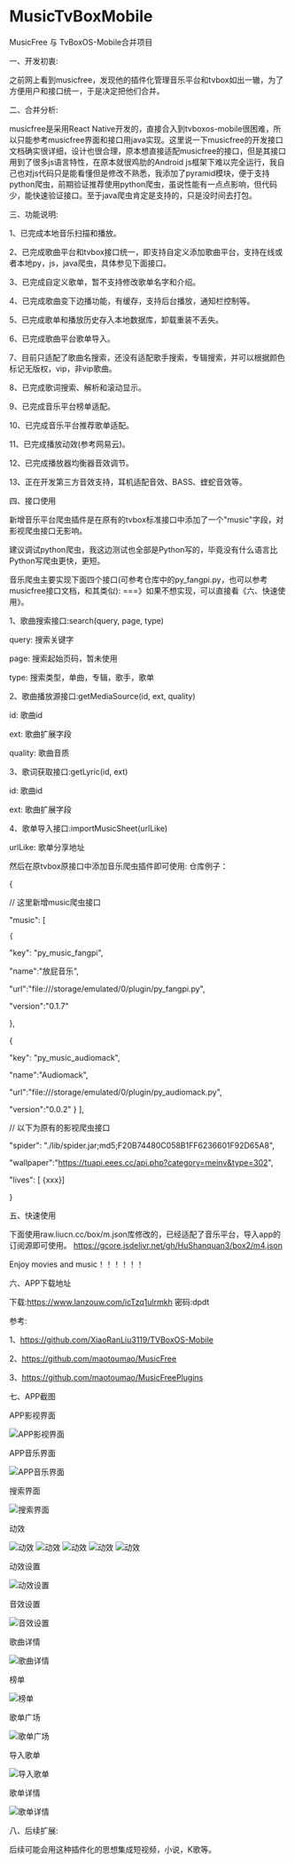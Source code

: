 # MusicTvBoxMobile
MusicFree 与 TvBoxOS-Mobile合并项目


一、开发初衷:

之前网上看到musicfree，发现他的插件化管理音乐平台和tvbox如出一辙，为了方便用户和接口统一，于是决定把他们合并。


二、合并分析:

musicfree是采用React Native开发的，直接合入到tvboxos-mobile很困难，所以只能参考musicfree界面和接口用java实现。这里说一下musicfree的开发接口文档确实很详细，设计也很合理，原本想直接适配musicfree的接口，但是其接口用到了很多js语言特性，在原本就很鸡肋的Android js框架下难以完全运行，我自己也对js代码只是能看懂但是修改不熟悉，我添加了pyramid模块，便于支持python爬虫，前期验证推荐使用python爬虫，虽说性能有一点点影响，但代码少，能快速验证接口。至于java爬虫肯定是支持的，只是没时间去打包。


三、功能说明:

1、已完成本地音乐扫描和播放。

2、已完成歌曲平台和tvbox接口统一，即支持自定义添加歌曲平台，支持在线或者本地py，js，java爬虫，具体参见下面接口。

3、已完成自定义歌单，暂不支持修改歌单名字和介绍。

4、已完成歌曲变下边播功能，有缓存，支持后台播放，通知栏控制等。

5、已完成歌单和播放历史存入本地数据库，卸载重装不丢失。

6、已完成歌曲平台歌单导入。

7、目前只适配了歌曲名搜索，还没有适配歌手搜索，专辑搜索，并可以根据颜色标记无版权，vip，非vip歌曲。

8、已完成歌词搜索、解析和滚动显示。

9、已完成音乐平台榜单适配。

10、已完成音乐平台推荐歌单适配。

11、已完成播放动效(参考网易云)。

12、已完成播放器均衡器音效调节。

13、正在开发第三方音效支持，耳机适配音效、BASS、蝰蛇音效等。


四、接口使用

新增音乐平台爬虫插件是在原有的tvbox标准接口中添加了一个"music"字段，对影视爬虫接口无影响。

建议调试python爬虫，我这边测试也全部是Python写的，毕竟没有什么语言比Python写爬虫更快，更短。


音乐爬虫主要实现下面四个接口(可参考仓库中的py_fangpi.py，也可以参考musicfree接口文档，和其类似):
===》如果不想实现，可以直接看《六、快速使用》。

1、歌曲搜索接口:search(query, page, type)

query: 搜索关键字

page: 搜索起始页码，暂未使用

type: 搜索类型，单曲，专辑，歌手，歌单

2、歌曲播放源接口:getMediaSource(id, ext, quality)

id: 歌曲id

ext: 歌曲扩展字段

quality: 歌曲音质

3、歌词获取接口:getLyric(id, ext)

id: 歌曲id

ext: 歌曲扩展字段

4、歌单导入接口:importMusicSheet(urlLike)

urlLike: 歌单分享地址


然后在原tvbox原接口中添加音乐爬虫插件即可使用:
仓库例子：

{

  // 这里新增music爬虫接口

 "music": [ 

    { 

   "key": "py_music_fangpi", 

   "name":"放屁音乐", 

   "url":"file:///storage/emulated/0/plugin/py_fangpi.py", 

   "version":"0.1.7" 

  }, 

  { 

   "key": "py_music_audiomack", 

   "name":"Audiomack", 

   "url":"file:///storage/emulated/0/plugin/py_audiomack.py", 

   "version":"0.0.2" 
  } 
  ], 

// 以下为原有的影视爬虫接口

"spider": "./lib/spider.jar;md5;F20B74480C058B1FF6236601F92D65A8", 

"wallpaper":"https://tuapi.eees.cc/api.php?category=meinv&type=302", 

"lives": [ {xxx}]

}

五、快速使用

下面使用raw.liucn.cc/box/m.json库修改的，已经适配了音乐平台，导入app的订阅源即可使用。
https://gcore.jsdelivr.net/gh/HuShanquan3/box2/m4.json

Enjoy movies and music！！！！！！

六、APP下载地址

下载:https://www.lanzouw.com/icTzq1ulrmkh 密码:dpdt

参考:

1、https://github.com/XiaoRanLiu3119/TVBoxOS-Mobile

2、https://github.com/maotoumao/MusicFree

3、https://github.com/maotoumao/MusicFreePlugins

七、APP截图

APP影视界面

![APP影视界面](imgaes/Screenshot_2024-06-22-16-06-50-474_com.github.tvbox.osc.jpg)

APP音乐界面

![APP音乐界面](Screenshot_2024-06-22-16-07-18-732_com.github.tvbox.osc.jpg)

搜索界面

![搜索界面](Screenshot_2024-06-22-16-08-09-018_com.github.tvbox.osc.jpg)

动效

![动效](Screenshot_2024-06-22-16-10-10-659_com.github.tvbox.osc.jpg)
![动效](Screenshot_2024-06-22-16-10-01-517_com.github.tvbox.osc.jpg)
![动效](Screenshot_2024-06-22-16-10-21-058_com.github.tvbox.osc.jpg)
![动效](Screenshot_2024-06-22-16-10-28-421_com.github.tvbox.osc.jpg)
![动效](Screenshot_2024-06-22-16-10-48-682_com.github.tvbox.osc.jpg)

动效设置

![动效设置](Screenshot_2024-06-22-16-10-58-526_com.github.tvbox.osc.jpg)

音效设置

![音效设置](Screenshot_2024-06-22-16-11-01-612_com.github.tvbox.osc.jpg)

歌曲详情

![歌曲详情](Screenshot_2024-06-22-16-11-01-612_com.github.tvbox.osc.jpg)

榜单

![榜单](Screenshot_2024-06-22-16-11-31-441_com.github.tvbox.osc.jpg)

歌单广场

![歌单广场](Screenshot_2024-06-22-16-11-31-441_com.github.tvbox.osc.jpg)

导入歌单

![导入歌单](Screenshot_2024-06-22-16-11-56-368_com.github.tvbox.osc.jpg)

歌单详情

![歌单详情](Screenshot_2024-06-22-16-12-25-494_com.github.tvbox.osc.jpg)

八、后续扩展:

后续可能会用这种插件化的思想集成短视频，小说，K歌等。